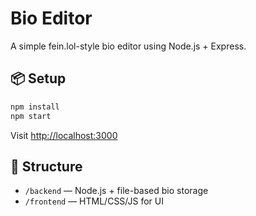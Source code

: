 # Bio Editor

A simple fein.lol-style bio editor using Node.js + Express.

## 📦 Setup

```bash
npm install
npm start
```

Visit [http://localhost:3000](http://localhost:3000)

## 📂 Structure

- `/backend` — Node.js + file-based bio storage
- `/frontend` — HTML/CSS/JS for UI
